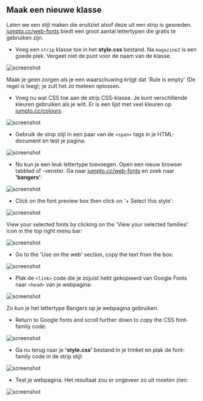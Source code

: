 ## Maak een nieuwe klasse

Laten we een stijl maken die eruitziet alsof deze uit een strip is gesneden. <a href="http://jumpto.cc/web-fonts" target="_blank">jumpto.cc/web-fonts</a> biedt een groot aantal lettertypen die gratis te gebruiken zijn.

+ Voeg een `strip` klasse toe in het **style.css** bestand. Na `magazine2` is een goede plek. Vergeet niet de punt voor de naam van de klasse. 

![screenshot](images/letter-comic1.png)

Maak je geen zorgen als je een waarschuwing krijgt dat 'Rule is empty' (De regel is leeg); je zult het zo meteen oplossen.

+ Voeg nu wat CSS toe aan de strip CSS-klasse. Je kunt verschillende kleuren gebruiken als je wilt. Er is een lijst met veel kleuren op <a href="http://jumpto.cc/colours" target="_blank">jumpto.cc/colours</a>.

![screenshot](images/letter-comic2.png)

+ Gebruik de strip stijl in een paar van de `<span>` tags in je HTML-document en test je pagina:

![screenshot](images/letter-comic-output.png)

+ Nu kun je een leuk lettertype toevoegen. Open een nieuw browser tabblad of -venster. Ga naar <a href="http://jumpto.cc/web-fonts" target="_blank">jumpto.cc/web-fonts</a> en zoek naar **'bangers'**:

![screenshot](images/letter-gfonts-1-annotated.png)

+ Click on the font preview box then click on '+ Select this style':

![screenshot](images/letter-gfonts-2-annotated.png)

View your selected fonts by clicking on the 'View your selected families' icon in the top right menu bar:

![screenshot](images/letter-gfonts-3.png)

+ Go to the 'Use on the web' section, copy the text from the <link />
    box:

![screenshot](images/letter-gfonts-4.png)

+ Plak de `<link>` code die je zojuist hebt gekopieerd van Google Fonts naar `<head>` van je webpagina:

![screenshot](images/letter-fonts-head.png)

Zo kun je het lettertype Bangers op je webpagina gebruiken.

+ Return to Google fonts and scroll further down to copy the CSS font-family code:

![screenshot](images/letter-fonts-bangers.png)

+ Ga nu terug naar je **'style.css'** bestand in je trinket en plak de font-family code in de strip stijl:

![screenshot](images/letter-fonts-comic.png)

+ Test je webpagina. Het resultaat zou er ongeveer zo uit moeten zien: 

![screenshot](images/letter-fonts-output.png)